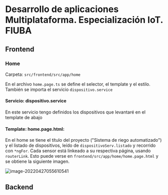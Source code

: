 # Desarrollo de aplicaciones Multiplataforma. Especialización IoT. FIUBA





## Frontend

### Home

Carpeta: `src/frontend/src/app/home`

En el archivo `home.page.ts` se define el selector, el template y el estilo. También se importa el servicio `dispositivo.service`

#### Servicio: dispositivo.service

En este  servicio tengo definidos los dispositivos que levantaré en el template de abajo

#### Template: home.page.html:

En el home se tiene el título del proyecto ("Sistema de riego automatizado") y el listado de dispositivos, leído de `dispositivoServ.listado` y recorrido con `*ngFor`. Cada sensor está linkeado a su respectiva página, usando `routerLink`. Esto puede verse en `frontend/src/app/home/home.page.html` y se obtiene la siguiente imagen.

![image-20220427055610541](/home/juan/.config/Typora/typora-user-images/image-20220427055610541.png)


## Backend

